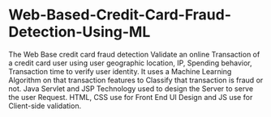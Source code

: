 # Web-Based-Credit-Card-Fraud-Detection-Using-ML

The Web Base credit card fraud detection Validate an online Transaction of a credit card user using user geographic location, IP, Spending behavior, Transaction time to verify user identity. It uses a Machine Learning Algorithm on that transaction features to Classify that transaction is fraud or not. Java Servlet and JSP Technology used to design the Server to serve the user Request. HTML, CSS use for Front End UI Design and JS use for Client-side validation.
